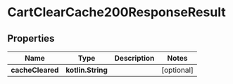 
# CartClearCache200ResponseResult

## Properties
| Name | Type | Description | Notes |
| ------------ | ------------- | ------------- | ------------- |
| **cacheCleared** | **kotlin.String** |  |  [optional] |



